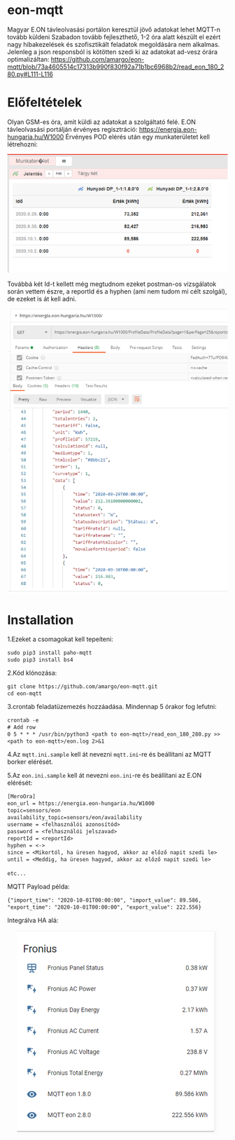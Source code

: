 # eon-mqtt
Magyar E.ON távleolvasási portálon keresztül jövő adatokat lehet MQTT-n tovább küldeni
Szabadon tovább fejleszthető, 1-2 óra alatt készült el ezért nagy hibakezelések és szofisztikált feladatok megoldására nem alkalmas.
Jelenleg a json responsból is kötötten szedi ki az adatokat ad-vesz órára optimalizáltan:
https://github.com/amargo/eon-mqtt/blob/73a4605514c17313b990f830f92a71b1bc6968b2/read_eon_180_280.py#L111-L116

# Előfeltételek
Olyan GSM-es óra, amit küldi az adatokat a szolgáltató felé.
E.ON távleolvasási portálján érvényes regisztráció: https://energia.eon-hungaria.hu/W1000
Érvényes POD elérés után egy munkaterületet kell létrehozni:
<p align="center">    
        <img src="https://github.com/amargo/eon-mqtt/raw/master/img/eon-workarea.PNG" alt="eon-mqtt">
    <br>
</p>

Továbbá két Id-t kellett még megtudnom ezeket postman-os vizsgálatok során vettem észre, a reportId és a hyphen (ami nem tudom mi célt szolgál), de ezeket is át kell adni.
<p align="center">    
        <img src="https://github.com/amargo/eon-mqtt/raw/master/img/E.ON.PNG" alt="eon-mqtt">
    <br>
</p>

# Installation

1.Ezeket a csomagokat kell tepeíteni:
    
    sudo pip3 install paho-mqtt
    sudo pip3 install bs4

2.Kód klónozása:

    git clone https://github.com/amargo/eon-mqtt.git
    cd eon-mqtt

3.crontab feladatüzemezés hozzáadása. Mindennap 5 órakor fog lefutni:

    crontab -e
	# Add row
	0 5 * * * /usr/bin/python3 <path to eon-mqtt>/read_eon_180_280.py >> <path to eon-mqtt>/eon.log 2>&1  

4.Az `mqtt.ini.sample` kell át nevezni `mqtt.ini`-re és beállítani az MQTT borker elérését.

5.Az `eon.ini.sample` kell át nevezni `eon.ini`-re és beállítani az E.ON elérését:

    [MeroOra]
    eon_url = https://energia.eon-hungaria.hu/W1000
    topic=sensors/eon
    availability_topic=sensors/eon/availability
    username = <felhasználói azonosítód>
    password = <felhasználói jelszavad>
    reportId = <reportId>
    hyphen = <->
    since = <Mikortól, ha üresen hagyod, akkor az előző napit szedi le>
    until = <Meddig, ha üresen hagyod, akkor az előző napit szedi le>
        
    etc...

MQTT Payload példa:

    {"import_time": "2020-10-01T00:00:00", "import_value": 89.586, "export_time": "2020-10-01T00:00:00", "export_value": 222.556}
    
Integrálva HA alá:
<p align="center">    
        <img src="https://github.com/amargo/eon-mqtt/raw/master/img/mqtt_eon.PNG" alt="eon-mqtt">
    <br>
</p>

